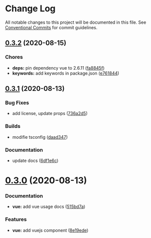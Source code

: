 # Change Log

All notable changes to this project will be documented in this file.
See [Conventional Commits](https://conventionalcommits.org) for commit guidelines.

<a name="0.3.2"></a>
## [0.3.2](https://github.com/Himenon/path-tree/compare/v0.3.1...v0.3.2) (2020-08-15)


### Chores

* **deps:** pin dependency vue to 2.6.11 ([fa8845f](https://github.com/Himenon/path-tree/commit/fa8845f))
* **keywords:** add keywords in package.json ([e761844](https://github.com/Himenon/path-tree/commit/e761844))





<a name="0.3.1"></a>
## [0.3.1](https://github.com/Himenon/path-tree/compare/v0.3.0...v0.3.1) (2020-08-13)


### Bug Fixes

* add license, update props ([736a2d5](https://github.com/Himenon/path-tree/commit/736a2d5))


### Builds

* modifie tsconfig ([daad347](https://github.com/Himenon/path-tree/commit/daad347))


### Documentation

* update docs ([6df1e6c](https://github.com/Himenon/path-tree/commit/6df1e6c))





<a name="0.3.0"></a>
# [0.3.0](https://github.com/Himenon/path-tree/compare/v0.2.0...v0.3.0) (2020-08-13)


### Documentation

* **vue:** add vue usage docs ([515bd7a](https://github.com/Himenon/path-tree/commit/515bd7a))


### Features

* **vue:** add vuejs component ([8e19ede](https://github.com/Himenon/path-tree/commit/8e19ede))
